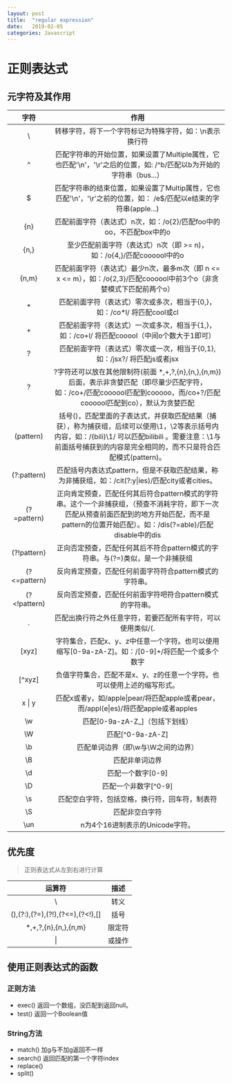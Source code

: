 ```yaml
---
layout: post
title:  "regular expression"
date:   2019-02-05 
categories: Javascript 
---
```

# 正则表达式

## 元字符及其作用
字符 | 作用
:--: | :--:
\ | 转移字符，将下一个字符标记为特殊字符，如：\n表示换行符
^ | 匹配字符串的开始位置，如果设置了Multiple属性，它也匹配'\n'，'\r'之后的位置，如: /^b/匹配以b为开始的字符串（bus...）
$ | 匹配字符串的结束位置，如果设置了Multip属性，它也匹配'\n'，'\r'之前的位置，如： /e$/匹配以e结束的字符串(apple...)
{n} | 匹配前面字符（表达式）n次，如：/o{2}/匹配foo中的oo，不匹配box中的o
{n,} | 至少匹配前面字符（表达式）n次（即 >= n)，如：/o{4,}/匹配coooool中的o
{n,m} | 匹配前面字符（表达式）最少n次，最多m次（即 n <= x <= m），如：/o{2,3}/匹配coooool中前3个o（非贪婪模式下匹配前两个o）
* | 匹配前面字符（表达式）零次或多次，相当于{0,}，如：/co*l/ 将匹配cool或cl
+ | 匹配前面字符（表达式）一次或多次，相当于{1,}，如：/co+l/ 将匹配cooool（中间o个数大于1即可）
? | 匹配前面字符（表达式）零次或一次，相当于{0,1},如：/jsx?/ 将匹配js或者jsx
? | ?字符还可以放在其他限制符(前面 *,+,?,{n},{n,},{n,m})后面，表示非贪婪匹配（即尽量少匹配字符，如：/co+/匹配coooool匹配到cooooo，而/co+?/匹配coooool匹配到co），默认为贪婪匹配
(pattern) | 括号()，匹配里面的子表达式，并获取匹配结果（捕获），称为捕获组，后续可以使用\1，\2等表示括号内内容，如：/(bili)\1/ 可以匹配bilibili 。需要注意：\1与前面括号捕获到的内容是完全相同的，而不只是符合匹配模式(pattern)。
(?:pattern) | 匹配括号内表达式pattern，但是不获取匹配结果，称为非捕获组，如：/cit(?:y\|ies)/匹配city或者cities。
(?=pattern) | 正向肯定预查，匹配任何其后符合pattern模式的字符串。这个一个非捕获组，（预查不消耗字符，即下一次匹配从预查前面匹配到的地方开始匹配，而不是pattern的位置开始匹配）。如：/dis(?=able)/匹配disable中的dis
(?!pattern) | 正向否定预查，匹配任何其后不符合pattern模式的字符串。与(?=)类似，是一个非捕获组
(?<=pattern) | 反向肯定预查，匹配任何前面字符符合pattern模式的字符串。
(?<!pattern) | 反向否定预查，匹配任何前面字符吧符合pattern模式的字符串。
. | 匹配出换行符之外任意字符，若要匹配所有字符，可以使用类似/(.|\n|\r)/的形式
[xyz] | 字符集合，匹配x、y、z中任意一个字符。也可以使用缩写[0-9a-zA-Z]。如：/[0-9]+/将匹配一个或多个数字
[^xyz] | 负值字符集合，匹配不是x、y、z的任意一个字符。也可以使用上述的缩写形式。
x \| y | 匹配x或者y，如/apple\|pear/将匹配apple或者pear，而/appl(e\|es)/将匹配apple或者apples
\w | 匹配[0-9a-zA-Z_]（包括下划线）
\W | 匹配[^0-9a-zA-Z]
\b | 匹配单词边界（即\w与\W之间的边界）
\B | 匹配非单词边界
\d | 匹配一个数字[0-9]
\D | 匹配一个非数字[^0-9]
\s | 匹配空白字符，包括空格，换行符，回车符，制表符
\S | 匹配非空白字符
\un | n为4个16进制表示的Unicode字符。

## 优先度
> 正则表达式从左到右进行计算

运算符 | 描述
:---:| :---:
\ | 转义
(),(?:),(?=),(?!),(?<=),(?<!),[] | 括号
*,+,?,{n},{n,},{n,m} | 限定符
\| | 或操作

## 使用正则表达式的函数
### 正则方法
- exec() 返回一个数组，没匹配到返回null。
- test() 返回一个Boolean值

### String方法
- match() 加g与不加g返回不一样
- search()  返回匹配的第一个字符index
- replace() 
- split()